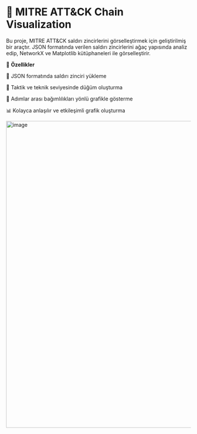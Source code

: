 # 🎯 **MITRE ATT&CK Chain Visualization**


Bu proje, MITRE ATT&CK saldırı zincirlerini görselleştirmek için geliştirilmiş bir araçtır. JSON formatında verilen saldırı zincirlerini ağaç yapısında analiz edip, NetworkX ve Matplotlib kütüphaneleri ile görselleştirir.

🚀 **Özellikler**

📂 JSON formatında saldırı zinciri yükleme

📌 Taktik ve teknik seviyesinde düğüm oluşturma

🔗 Adımlar arası bağımlılıkları yönlü grafikle gösterme

📊 Kolayca anlaşılır ve etkileşimli grafik oluşturma



<img width="836" alt="image" src="https://github.com/user-attachments/assets/50a8ccf5-31d1-4c48-a5bf-dd1a10cbda33" />
